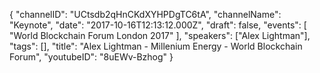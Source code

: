 {
    "channelID": "UCtsdb2qHnCKdXYHPDgTC6tA",
    "channelName": "Keynote",
    "date": "2017-10-16T12:13:12.000Z",
    "draft": false,
    "events": [
        "World Blockchain Forum London 2017"
    ],
    "speakers": ["Alex Lightman"],
    "tags": [],
    "title": "Alex Lightman - Millenium Energy - World Blockchain Forum",
    "youtubeID": "8uEWv-Bzhog"
}

